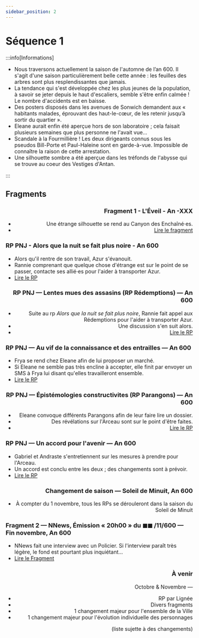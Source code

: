 ```yaml
---
sidebar_position: 2
---
```


# Séquence 1

:::info[Informations]

- Nous traversons actuellement la saison de l'automne de l’an 600. Il s'agit d'une saison particulièrement belle cette année : les feuilles des arbres sont plus resplendissantes que jamais.
- La tendance qui s'est développée chez les plus jeunes de la population, à savoir se jeter depuis le haut d'escaliers, semble s'être enfin calmée ! Le nombre d'accidents est en baisse.
- Des posters disposés dans les avenues de Sonwich demandent aux « habitants malades, éprouvant des haut-le-cœur, de les retenir jusqu’à sortir du quartier ».
- Eleane aurait enfin été aperçue hors de son laboratoire ; cela faisait plusieurs semaines que plus personne ne l'avait vue...
- Scandale à la Fourmillière ! Les deux dirigeants connus sous les pseudos Bill-Porte et Paul-Haleine sont en garde-à-vue. Impossible de connaître la raison de cette arrestation.
- Une silhouette sombre a été aperçue dans les tréfonds de l'abysse qui se trouve au coeur des Vestiges d'Antan.

:::

## Fragments

<Timeline horizontal>

<TimelineItem align='right'>

### Fragment 1 - L'Éveil - An -XXX

- Une étrange silhouette se rend au Canyon des Enchaîné·es.
- [Lire le fragment](https://singularite.forumactif.com/t94-sequence-1-fragment-1-l-eveil#471)

</TimelineItem>

<TimelineItem align='left'>

### RP PNJ - Alors que la nuit se fait plus noire - An 600

- Alors qu'il rentre de son travail, Azur s'évanouit.
- Rannie comprenant que quelque chose d'étrange est sur le point de se passer, contacte ses allié·es pour l'aider à transporter Azur.
- [Lire le RP](https://singularite.forumactif.com/t102-alors-que-la-nuit-se-fait-plus-noire)

</TimelineItem>

<TimelineItem align='right'>

### RP PNJ — Lentes mues des assasins (RP Rédemptions) — An 600

- Suite au rp *Alors que la nuit se fait plus noire*, Rannie fait appel aux Rédemptions pour l'aider à transporter Azur.
- Une discussion s'en suit alors.
- [Lire le RP](https://singularite.forumactif.com/t116-lentes-mues-des-assassins-redemptions#624)

</TimelineItem>

<TimelineItem align='left'>

### RP PNJ — Au vif de la connaissance et des entrailles — An 600

- Frya se rend chez Eleane afin de lui proposer un marché.
- Si Eleane ne semble pas très encline à accepter, elle finit par envoyer un SMS à Frya lui disant qu'elles travailleront ensemble.
- [Lire le RP](https://singularite.forumactif.com/t122-rp-pnj-au-vif-de-la-connaissance-et-des-entrailles-ft-eleane)

</TimelineItem>

<TimelineItem align='right'>

### RP PNJ — Épistémologies constructivites (RP Parangons) — An 600

- Eleane convoque différents Parangons afin de leur faire lire un dossier.
- Des révélations sur l'Arceau sont sur le point d'être faites.
- [Lire le RP](https://singularite.forumactif.com/t132-epistemologies-constructivistes-parangons)

</TimelineItem>

<TimelineItem align='left'>

### RP PNJ — Un accord pour l'avenir — An 600

- Gabriel et Andraste s'entretiennent sur les mesures à prendre pour l'Arceau.
- Un accord est conclu entre les deux ; des changements sont à prévoir.
- [Lire le RP](https://singularite.forumactif.com/t142-rp-pnj-un-accord-pour-l-avenir-ft-andraste)

</TimelineItem>

<TimelineItem align='right'>

### Changement de saison — Soleil de Minuit, An 600

- À compter du 1 novembre, tous les RPs se dérouleront dans la saison du Soleil de Minuit

</TimelineItem>

<TimelineItem align='left'>

### Fragment 2 — NNews, Émission « 20h00 » du ◼◼ /11/600 — Fin novembre, An 600

- NNews fait une interview avec un Policier. Si l'interview paraît très légère, le fond est pourtant plus inquiétant...
- [Lire le Fragment](https://singularite.forumactif.com/t146-sequence-1-fragment-2-emission-20h00-du-11-600#760)

</TimelineItem>

<TimelineItem align='right'>

### À venir

Octobre & Novembre —
- RP par Lignée
- Divers fragments
- 1 changement majeur pour l'ensemble de la Ville
- 1 changement majeur pour l'évolution individuelle des personnages

(liste sujette à des changements)

</TimelineItem>
</Timeline>